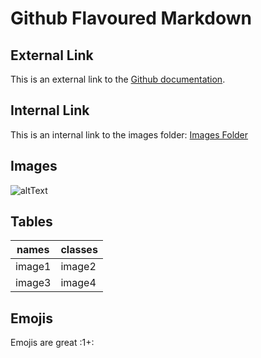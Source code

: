 # Github Flavoured Markdown

## External Link
This is an external link to the [Github documentation](https://help.github.com/en).

## Internal Link
This is an internal link to the images folder: [Images Folder](/home/user/Desktop/Git/authoring/images/andrew-neel-iLK4t2bqYGA-unsplash.jpg)

## Images
![altText](/home/user/Desktop/Git/authoring/images/andrew-neel-iLK4t2bqYGA-unsplash.jpg)

## Tables

names | classes
----- | -------
image1| image2
image3| image4

## Emojis

Emojis are great :1+:




